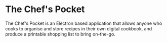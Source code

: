 # The Chef's Pocket

The Chef's Pocket is an Electron based application that allows anyone who cooks to organise and store recipes in their own digital cookbook, and produce a printable shopping list to bring on-the-go.
